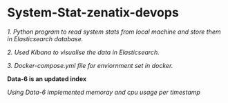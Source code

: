 # System-Stat-zenatix-devops
*1. Python program to read system stats from local machine and store them in Elasticsearch database.*

*2. Used Kibana to visualise the data in Elasticsearch.*

*3. Docker-compose.yml file for enviornment set in docker.*

**Data-6 is an updated index**

*Using Data-6 implemented memoray and cpu usage per timestamp*

